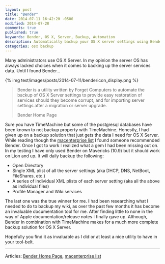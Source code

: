 ```yaml
---
layout: post
title: "Bender"
date: 2014-07-11 16:42:20 -0500
modified: 2014-07-20
comments: true
published: true
keywords: Bender, OS X, Server, Backup, Automation
description: Automatically backup your OS X server settings using Bender.
categories: osx backup
---
```


Many administrators use OS X Server. In my opinion the server OS has always lacked choices when it comes to backing up the server services data. Until I found Bender...

{% img test/images/posts/2014-07-11/bendericon_display.png %}


> Bender is a utility written by Forget Computers to automate the backup of OS X Server settings to provide easy restoration of services should they become corrupt, and for importing server settings after a migration or server upgrade.
>
> Bender Home Page

Sure you have TimeMachine but some of the postgresql databases have been known to not backup property with TimeMachine. Honestly, I had given up on a backup solution that just gets the data I need for OS X Server. While reading though the [macenterprise list](https://groups.google.com/d/msg/macenterprise/MxLssCqR72Y/J1qFuALErMwJ) I found someone recommended Bender. Once I got to work I realized what a gem I had been missing out on. In my testing I have only used Bender on Mavericks (10.9) but it should work on Lion and up. It will daily backup the following:

* Open Directory
* Single XML plist of all the server settings (aka DHCP, DNS, NetBoot, FileShares, etc.)
* A series of individual XML plists of each server setting (aka all the above as individual files)
* Profile Manager and Wiki services

The last one was the true winner for me. I had been researching what I needed to do to backup my wiki, as over the past few months it has become an invaluable documentation tool for me. After finding little to none in the way of Apple documentation/release notes I finally gave up. Although, Bender in combination with TimeMachine makes for a much more complete backup solution for OS X Server.

Hopefully you find it as invaluable as I did or at least a nice utility to have in your tool-belt. 

---

Articles: [Bender Home Page](http://robotcloud.screenstepslive.com/s/2459/m/5322/l/94467-bender-automated-backup-of-os-x-server-settings), [macenterprise list](https://groups.google.com/d/msg/macenterprise/MxLssCqR72Y/J1qFuALErMwJ)  